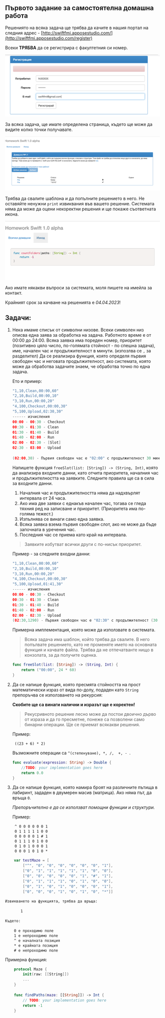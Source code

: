 ## Първото задание за самостоятелна домашна работа

Решениятo на всяка задача ще трябва да качите в нашия портал на следния адрес - [http://swiftfmi.apposestudio.com/](http://swiftfmi.apposestudio.com/register)

Всеки __ТРЯБВА__ да се регистрира с факултетния си номер.

![Как се регистрираме?](assets/register.png)

За всяка задача, ще имате определена страница, където ще може да видите колко точки получавате.

![Как добавяме решение?](assets/task1.png)

Трябва да свалите шаблона и да попълните решението в него. Не оставяйте ненужни `print` извиквания във вашето решение. Системата няма да може да оцени некоректни решения и ще покаже съответната икона.

![Как добавяме решение?](assets/task1_template.png)

Ако имате някакви въпроси за системата, моля пишете на имейла за контакт.

Крайният срок за качване на решенията е _04.04.2023_!


## Задачи:

1. Нека имаме списък от символни низове. Всеки символен низ описва една заява за обработка на задача. Работното време е от 00:00 до 24:00. Всяка заявка има пореден номер, приоритет (позитивно цяло число, по-голямата стойност - по спешна задача), име, начален час и продължителност в минути. (изпозлва се `,` за разделител) Да се реализира функция, която определя първия свободен час и неговата продължителност, ако системата, която може да обработва задачите знаем, че обработва точно по една задача.

    Ето и пример:
    ```swift
    "1,10,Clean,00:00,60"
    "2,10,Build,00:00,10"
    "3,10,Run,00:00,20"
    "4,100,Checkout,00:00,30"
    "5,100,Upload,02:30,30"
    ------ изчисления
    00:00 - 00:30 - Checkout
    00:30 - 01:30 - Clean
    01:30 - 01:40 - Build
    01:40 - 02:00 - Run
    02:00 - 02:30 - [Slot]
    02:30 - 03:00 - Upload
    
    (02:00,30) - Първия свободен час е "02:00" с продължителност 30 мин.
    ```

    Напишете функция `freeSlot(list: [String]) -> (String, Int)`, която да анализира входните данни, като отчита приоритета, началния час и продължителността на заявките. Следните правила ще са в сила за входните данни.

    1. Началния час и продължителността няма да надхвърлят интервала от 24 часа.
    1. Ако има две заявки с еднакъв начален час, тогава се гледа тяхния ред на записване и приоритет. (Приоритета има по-голяма тежест.)
    1. Изпълнява се винаги само една заявка.
    1. Всяка заявка взема първия свободен слот, ако не може да бъде започната в уречения час.
    1. Последния час се приема като край на интервала.
    > Заявките избутват всички други с по-нисък приоритет.

    Пример - за следните входни данни: 

    ```swift
    "1,10,Clean,00:00,60"
    "2,10,Build,00:00,10"
    "3,10,Run,00:00,20"
    "4,100,Checkout,00:00,30"
    "5,100,Upload,01:41,30"
    ------ изчисления
    00:00 - 00:30 - Checkout
    00:30 - 01:30 - Clean
    01:30 - 01:40 - Build
    01:40 - 02:00 - Run
    02:00 - 02:30 - Upload
    (02:30,1290) - Първия свободен час е "02:30" с продължителност (30 + 21 * 60) мин.
    ```
    Примерна имплементация, която може да използвате в системата.
    
    > Всяка задача има шаблон, който трябва да свалите. В него попълвате решението, като не променяте името на основната функция и качвате файла. Трябва да не отпечатванте нищо в конзолата, за да получите оценка.

    ```swift
    func freeSlot(list: [String]) -> (String, Int) {
        return ("00:00", 24 * 60)
    }
    ```

2. Да се нaпише функция, която пресмята стойността на прост математически израз от вида по-долу, подаден като `String` препоръчва се използването на рекурсия:
	
	__Скобите ще са винаги налични и изразът ще е коректен!__

    > Рекусривното решение лесно може да постои двоично дърво от израза и да го пресметне, понеже са позволени само бинарни операции.
    > Ще се приемат всякакви решения.
	
	Пример: 
		
		((23 + 6) * 2)
	
	Възможните операции са ```^(степенуване), *, /,  +, - ```.
	```swift
	func evaluate(expression: String) -> Double {
		//TODO: your implementation goes here
		return 0.0
	}
	```
	
3. Да се напише функция, която намира броят на различните пътища в лабиринт, зададен в двумерен масив (матрица). Ако няма път, да връща ```0```.

	_Препоръчително е да се използват помощни функции и структури._
 
	Пример: 
		
		^ 0 0 0 0 0 0 1
		0 1 1 1 1 1 0 0
		0 0 0 0 0 1 # 1
		0 1 1 1 0 1 0 0
		0 1 0 1 0 0 0 1
		0 0 0 1 0 1 0 *

```swift
    var testMaze = [
        ["^", "0", "0", "0", "0", "0", "0", "1"],
		["0", "1", "1", "1", "1", "1", "0", "0"],
		["0", "0", "0", "0", "0", "1", "#", "1"],
		["0", "1", "1", "1", "0", "1", "0", "0"],
		["0", "1", "0", "1", "0", "0", "0", "1"],
		["0", "0", "0", "1", "0", "1", "0", "*"]]
```
        
    Извикването на функцията, трябва да връща: 
    
           1

	Където:
	
		0 е проходимо поле
		1 е непроходимо поле
		^ е началната позиция
		* е крайната позиция
        # е непроходимо поле



Примeрна функция:
```Swift           
	protocol Maze {
		init(raw: [[String]])
		...
	}
	
	func findPaths(maze: [[String]]) -> Int {
	    // TODO: your implementation goes here
        return -1
    }
```
